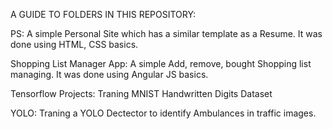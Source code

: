 A GUIDE TO FOLDERS IN THIS REPOSITORY:

PS: A simple Personal Site which has a similar template as a Resume. It was done using HTML, CSS basics.

Shopping List Manager App: A simple Add, remove, bought Shopping list managing. It was done using Angular JS basics.

Tensorflow Projects: Traning MNIST Handwritten Digits Dataset

YOLO: Traning a YOLO Dectector to identify Ambulances in traffic images.
